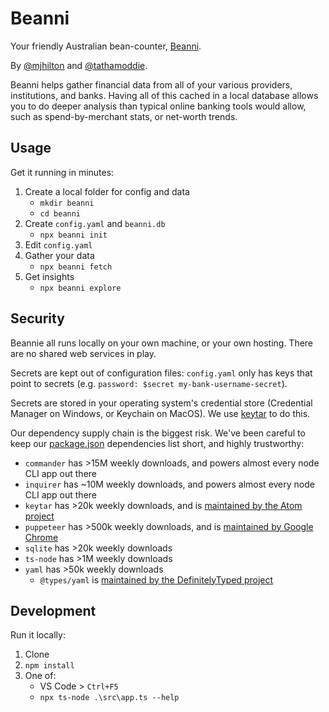 # Beanni

Your friendly Australian bean-counter, [Beanni](https://www.youtube.com/watch?v=Aey_zIE3K9E).

By [@mjhilton](https://github.com/mjhilton) and [@tathamoddie](https://github.com/tathamoddie).

Beanni helps gather financial data from all of your various providers, institutions, and banks. Having all of this cached in a local database allows you to do deeper analysis than typical online banking tools would allow, such as spend-by-merchant stats, or net-worth trends.

## Usage

Get it running in minutes:

1. Create a local folder for config and data
    * `mkdir beanni`
    * `cd beanni`
1. Create `config.yaml` and `beanni.db`
    * `npx beanni init`
1. Edit `config.yaml`
1. Gather your data
    * `npx beanni fetch`
1. Get insights
    * `npx beanni explore`

## Security

Beannie all runs locally on your own machine, or your own hosting. There are no shared web services in play.

Secrets are kept out of configuration files: `config.yaml` only has keys that point to secrets (e.g. `password: $secret my-bank-username-secret`).

Secrets are stored in your operating system's credential store (Credential Manager on Windows, or Keychain on MacOS). We use [keytar](https://www.npmjs.com/package/keytar) to do this.

Our dependency supply chain is the biggest risk. We've been careful to keep our [package.json](package.json) dependencies list short, and highly trustworthy:
* `commander` has >15M weekly downloads, and powers almost every node CLI app out there
* `inquirer` has ~10M weekly downloads, and powers almost every node CLI app out there
* `keytar` has >20k weekly downloads, and is [maintained by the Atom project](https://github.com/atom/node-keytar)
* `puppeteer` has >500k weekly downloads, and is [maintained by Google Chrome](https://github.com/GoogleChrome/puppeteer#readme)
* `sqlite` has >20k weekly downloads
* `ts-node` has >1M weekly downloads
* `yaml` has >50k weekly downloads
    * `@types/yaml` is [maintained by the DefinitelyTyped project](http://definitelytyped.org/)

## Development

Run it locally:

1. Clone
1. `npm install`
1. One of:
    * VS Code > `Ctrl+F5`
    * `npx ts-node .\src\app.ts --help`

